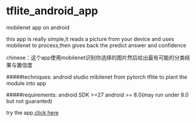 # tflite_android_app
mobilenet app on android

this app is really simple,it reads a picture from your device and uses mobilenet to process,then gives back the predict answer and confidence

chinese：这个app使用mobilenet识别你选择的图片然后给出最有可能的分类结果与置信度

#####techniques:
android studio
mibilenet from pytorch
tflite to plant the module into app

#####requirements:
android SDK >=27
android >= 8.0(may run under 8.0 but not guaranted)

try the app,[click here]()
